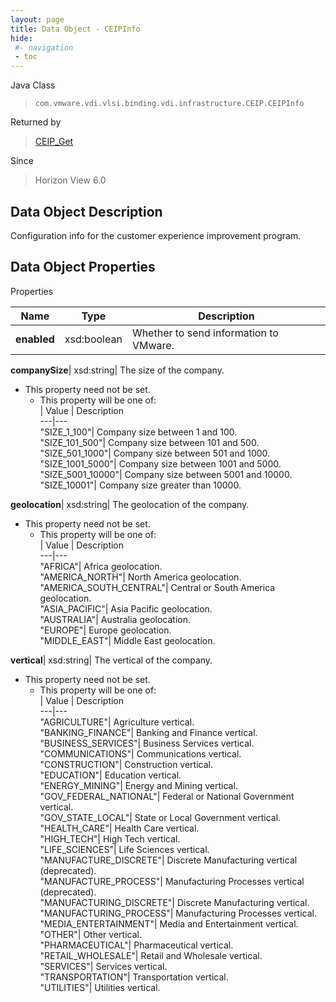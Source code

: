 ```yaml
---
layout: page
title: Data Object - CEIPInfo
hide:
 #- navigation
 - toc
---
```






Java Class  
> `com.vmware.vdi.vlsi.binding.vdi.infrastructure.CEIP.CEIPInfo`

Returned by  
> [CEIP_Get](vdi.infrastructure.CEIP.md#get)

Since  
> Horizon View 6.0


## Data Object Description 

Configuration info for the customer experience improvement program. 

## Data Object Properties

Properties

Name |  Type |  Description   
---|---|---  
**enabled**|  xsd:boolean|  Whether to send information to VMware.   
  
**companySize**|  xsd:string|  The size of the company.   


* This property need not be set.
  * This property will be one of:  
|  Value |  Description   
---|---  
"SIZE_1_100"| Company size between 1 and 100.  
"SIZE_101_500"| Company size between 101 and 500.  
"SIZE_501_1000"| Company size between 501 and 1000.  
"SIZE_1001_5000"| Company size between 1001 and 5000.  
"SIZE_5001_10000"| Company size between 5001 and 10000.  
"SIZE_10001"| Company size greater than 10000.  

  
**geolocation**|  xsd:string|  The geolocation of the company.   


* This property need not be set.
  * This property will be one of:  
|  Value |  Description   
---|---  
"AFRICA"| Africa geolocation.  
"AMERICA_NORTH"| North America geolocation.  
"AMERICA_SOUTH_CENTRAL"| Central or South America geolocation.  
"ASIA_PACIFIC"| Asia Pacific geolocation.  
"AUSTRALIA"| Australia geolocation.  
"EUROPE"| Europe geolocation.  
"MIDDLE_EAST"| Middle East geolocation.  

  
**vertical**|  xsd:string|  The vertical of the company.   


* This property need not be set.
  * This property will be one of:  
|  Value |  Description   
---|---  
"AGRICULTURE"| Agriculture vertical.  
"BANKING_FINANCE"| Banking and Finance vertical.  
"BUSINESS_SERVICES"| Business Services vertical.  
"COMMUNICATIONS"| Communications vertical.  
"CONSTRUCTION"| Construction vertical.  
"EDUCATION"| Education vertical.  
"ENERGY_MINING"| Energy and Mining vertical.  
"GOV_FEDERAL_NATIONAL"| Federal or National Government vertical.  
"GOV_STATE_LOCAL"| State or Local Government vertical.  
"HEALTH_CARE"| Health Care vertical.  
"HIGH_TECH"| High Tech vertical.  
"LIFE_SCIENCES"| Life Sciences vertical.  
"MANUFACTURE_DISCRETE"| Discrete Manufacturing vertical (deprecated).  
"MANUFACTURE_PROCESS"| Manufacturing Processes vertical (deprecated).  
"MANUFACTURING_DISCRETE"| Discrete Manufacturing vertical.  
"MANUFACTURING_PROCESS"| Manufacturing Processes vertical.  
"MEDIA_ENTERTAINMENT"| Media and Entertainment vertical.  
"OTHER"| Other vertical.  
"PHARMACEUTICAL"| Pharmaceutical vertical.  
"RETAIL_WHOLESALE"| Retail and Wholesale vertical.  
"SERVICES"| Services vertical.  
"TRANSPORTATION"| Transportation vertical.  
"UTILITIES"| Utilities vertical.  

  
  
  
  
  
  
